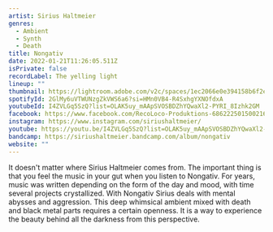 ```yaml
---
artist: Sirius Haltmeier
genres:
  - Ambient
  - Synth
  - Death
title: Nongativ
date: 2022-01-21T11:26:05.511Z
isPrivate: false
recordLabel: The yelling light
lineup: ""
thumbnail: https://lightroom.adobe.com/v2c/spaces/1ec2066e0e394158b6f2e3b05dec8c21/assets/45030bd5894f24f47aceceec7d5c2d54/revisions/0ac842cda19d97cd5a2feca9489ef335/renditions/3bcd65c3f1ba57e09c08671632d60da1
spotifyId: 2GlMy6uVTWUNzgZkVWS6a6?si=HMn0VB4-R4SxhgYXNOfdxA
youtubeId: I4ZVLGq5SzQ?list=OLAK5uy_mAApSVOSBDZhYQwaXl2-PYRI_8Izhk2GM
facebook: https://www.facebook.com/RecoLoco-Produktions-686222501500216
instagram: https://www.instagram.com/siriushaltmeier/
youtube: https://youtu.be/I4ZVLGq5SzQ?list=OLAK5uy_mAApSVOSBDZhYQwaXl2-PYRI_8Izhk2GM
bandcamp: https://siriushaltmeier.bandcamp.com/album/nongativ
website: ""
---
```

<!--StartFragment-->

It doesn't matter where Sirius Haltmeier comes from. The important thing is that you feel the music in your gut when you listen to Nongativ. For years, music was written depending on the form of the day and mood, with time several projects crystallized. With Nongativ Sirius deals with mental abysses and aggression. This deep whimsical ambient mixed with death and black metal parts requires a certain openness. It is a way to experience the beauty behind all the darkness from this perspective.

<!--EndFragment-->